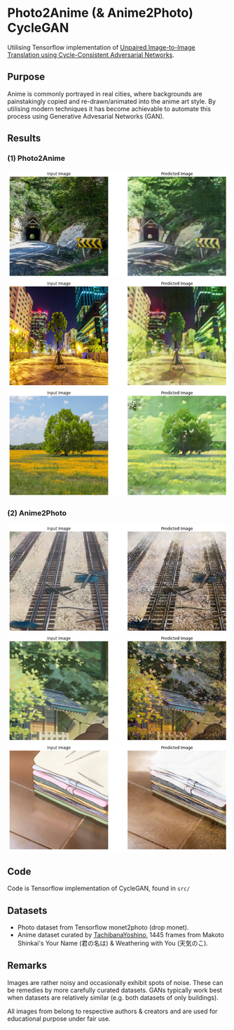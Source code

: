 # Photo2Anime (& Anime2Photo) CycleGAN

Utilising Tensorflow implementation of [Unpaired Image-to-Image Translation using Cycle-Consistent Adversarial Networks](https://arxiv.org/abs/1703.10593).

## Purpose

Anime is commonly portrayed in real cities, where backgrounds are painstakingly copied and re-drawn/animated into the anime art style. By utilising modern techniques it has become achievable to automate this process using Generative Advesarial Networks (GAN).

## Results

### (1) Photo2Anime

![Road](assets/photo2anime/road.png)
![City](assets/photo2anime/city.png)
![Tree](assets/photo2anime/tree.png)

### (2) Anime2Photo

![City](assets/anime2photo/rails.png)
![Mountain](assets/anime2photo/roof.png)
![Road](assets/anime2photo/shirts.png)

## Code

Code is Tensorflow implementation of CycleGAN, found in `src/`

## Datasets

* Photo dataset from Tensorflow monet2photo (drop monet).
* Anime dataset curated by [TachibanaYoshino](https://github.com/TachibanaYoshino/AnimeGANv2/releases/download/1.0/Shinkai.tar.gz), 1445 frames from Makoto Shinkai's Your Name (君の名は) & Weathering with You (天気のこ).

## Remarks

Images are rather noisy and occasionally exhibit spots of noise. These can be remedies by more carefully curated datasets. GANs typically work best when datasets are relatively similar (e.g. both datasets of only buildings). 

All images from belong to respective authors & creators and are used for educational purpose under fair use.